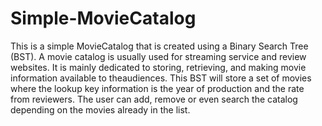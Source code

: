 # Simple-MovieCatalog

This is a simple MovieCatalog that is created using a Binary Search Tree (BST). A movie catalog is usually used for streaming service and review websites. It is mainly dedicated to storing, retrieving, and making movie information available to theaudiences. This BST will store a set of movies where the lookup key information is the year of production and the rate from reviewers. The user can add, remove or even search the catalog depending on the movies already in the list. 
